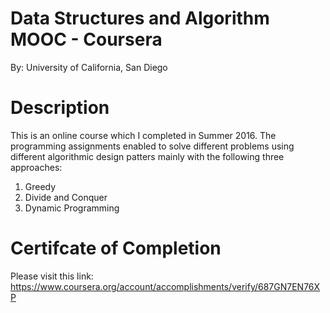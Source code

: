 # Data Structures and Algorithm MOOC - Coursera
By: University of California, San Diego

# Description
This is an online course which I completed in Summer 2016. The programming assignments enabled to solve different problems using
different algorithmic design patters mainly with the following three approaches:

1. Greedy
2. Divide and Conquer
3. Dynamic Programming

# Certifcate of Completion
Please visit this link: https://www.coursera.org/account/accomplishments/verify/687GN7EN76XP
